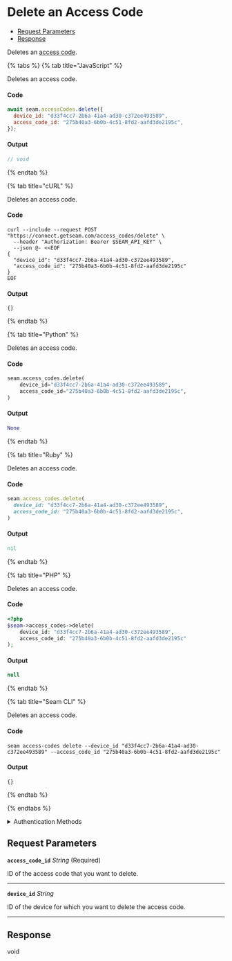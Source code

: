 # Delete an Access Code

- [Request Parameters](#request-parameters)
- [Response](#response)

Deletes an [access code](https://docs.seam.co/latest/capability-guides/smart-locks/access-codes).


{% tabs %}
{% tab title="JavaScript" %}

Deletes an access code.

#### Code

```javascript
await seam.accessCodes.delete({
  device_id: "d33f4cc7-2b6a-41a4-ad30-c372ee493589",
  access_code_id: "275b40a3-6b0b-4c51-8fd2-aafd3de2195c",
});
```

#### Output

```javascript
// void
```
{% endtab %}

{% tab title="cURL" %}

Deletes an access code.

#### Code

```curl
curl --include --request POST "https://connect.getseam.com/access_codes/delete" \
  --header "Authorization: Bearer $SEAM_API_KEY" \
  --json @- <<EOF
{
  "device_id": "d33f4cc7-2b6a-41a4-ad30-c372ee493589",
  "access_code_id": "275b40a3-6b0b-4c51-8fd2-aafd3de2195c"
}
EOF
```

#### Output

```curl
{}
```
{% endtab %}

{% tab title="Python" %}

Deletes an access code.

#### Code

```python
seam.access_codes.delete(
    device_id="d33f4cc7-2b6a-41a4-ad30-c372ee493589",
    access_code_id="275b40a3-6b0b-4c51-8fd2-aafd3de2195c",
)
```

#### Output

```python
None
```
{% endtab %}

{% tab title="Ruby" %}

Deletes an access code.

#### Code

```ruby
seam.access_codes.delete(
  device_id: "d33f4cc7-2b6a-41a4-ad30-c372ee493589",
  access_code_id: "275b40a3-6b0b-4c51-8fd2-aafd3de2195c",
)
```

#### Output

```ruby
nil
```
{% endtab %}

{% tab title="PHP" %}

Deletes an access code.

#### Code

```php
<?php
$seam->access_codes->delete(
    device_id: "d33f4cc7-2b6a-41a4-ad30-c372ee493589",
    access_code_id: "275b40a3-6b0b-4c51-8fd2-aafd3de2195c"
);
```

#### Output

```php
null
```
{% endtab %}

{% tab title="Seam CLI" %}

Deletes an access code.

#### Code

```seam_cli
seam access-codes delete --device_id "d33f4cc7-2b6a-41a4-ad30-c372ee493589" --access_code_id "275b40a3-6b0b-4c51-8fd2-aafd3de2195c"
```

#### Output

```seam_cli
{}
```
{% endtab %}

{% endtabs %}


<details>

<summary>Authentication Methods</summary>

- API key
- Client session token
- Personal access token
  <br>Must also include the `seam-workspace` header in the request.

To learn more, see [Authentication](https://docs.seam.co/latest/api/authentication).
</details>

## Request Parameters

**`access_code_id`** *String* (Required)

ID of the access code that you want to delete.

---

**`device_id`** *String*

ID of the device for which you want to delete the access code.

---


## Response

void

